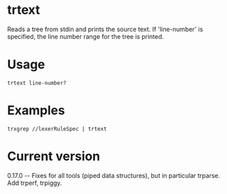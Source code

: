# trtext

Reads a tree from stdin and prints the source text. If 'line-number' is
specified, the line number range for the tree is printed.

# Usage

    trtext line-number?

# Examples

    trxgrep //lexerRuleSpec | trtext

# Current version

0.17.0 -- Fixes for all tools (piped data structures), but in particular trparse. Add trperf, trpiggy.
